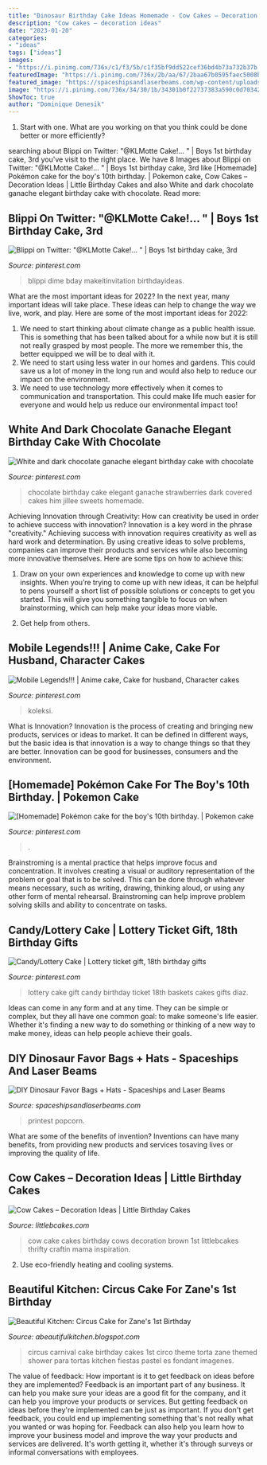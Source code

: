 ```yaml
---
title: "Dinosaur Birthday Cake Ideas Homemade - Cow Cakes – Decoration Ideas"
description: "Cow cakes – decoration ideas"
date: "2023-01-20"
categories:
- "ideas"
tags: ["ideas"]
images:
- "https://i.pinimg.com/736x/c1/f3/5b/c1f35bf9dd522cef36bd4b73a732b37b.jpg"
featuredImage: "https://i.pinimg.com/736x/2b/aa/67/2baa67b0595faec5008b00f04d69f2b4--pokemon-cakes-homemade-cakes.jpg"
featured_image: "https://spaceshipsandlaserbeams.com/wp-content/uploads/2015/09/dinosaur-favor-bag-94493py.jpg"
image: "https://i.pinimg.com/736x/34/30/1b/34301b0f22737383a590c0d703423da6.jpg"
ShowToc: true
author: "Dominique Denesik"
---
```



1. Start with one. What are you working on that you think could be done better or more efficiently?

	

		
searching about Blippi on Twitter: &quot;@KLMotte Cake!… &quot; | Boys 1st birthday cake, 3rd you've visit to the right place. We have 8 Images about Blippi on Twitter: &quot;@KLMotte Cake!… &quot; | Boys 1st birthday cake, 3rd like [Homemade] Pokémon cake for the boy&#039;s 10th birthday. | Pokemon cake, Cow Cakes – Decoration Ideas | Little Birthday Cakes and also White and dark chocolate ganache elegant birthday cake with chocolate. Read more:
		
    
## Blippi On Twitter: &quot;@KLMotte Cake!… &quot; | Boys 1st Birthday Cake, 3rd

<img loading=lazy src="https://i.pinimg.com/736x/c1/f3/5b/c1f35bf9dd522cef36bd4b73a732b37b.jpg" onerror="this.onerror=null;this.src='https://tse1.mm.bing.net/th?id=OIP.d-gtGyn4-OaNfEbxma7RPAHaFj&amp;pid=15.1';" alt="Blippi on Twitter: &quot;@KLMotte Cake!… &quot; | Boys 1st birthday cake, 3rd">

_Source: pinterest.com_

>blippi dime bday makeitinvitation birthdayideas. 

	

What are the most important ideas for 2022?
In the next year, many important ideas will take place. These ideas can help to change the way we live, work, and play. Here are some of the most important ideas for 2022:
1. We need to start thinking about climate change as a public health issue. This is something that has been talked about for a while now but it is still not really grasped by most people. The more we remember this, the better equipped we will be to deal with it.
2. We need to start using less water in our homes and gardens. This could save us a lot of money in the long run and would also help to reduce our impact on the environment.
3. We need to use technology more effectively when it comes to communication and transportation. This could make life much easier for everyone and would help us reduce our environmental impact too!

    
## White And Dark Chocolate Ganache Elegant Birthday Cake With Chocolate

<img loading=lazy src="https://i.pinimg.com/736x/57/a6/cf/57a6cf4094b99bb505f2b77fa9e92ea2.jpg" onerror="this.onerror=null;this.src='https://tse3.mm.bing.net/th?id=OIP.V9x38dqGnGtk0yEqaK5mCAHaH2&amp;pid=15.1';" alt="White and dark chocolate ganache elegant birthday cake with chocolate">

_Source: pinterest.com_

>chocolate birthday cake elegant ganache strawberries dark covered cakes him jillee sweets homemade. 

	

Achieving Innovation through Creativity: How can creativity be used in order to achieve success with innovation?
Innovation is a key word in the phrase "creativity." Achieving success with innovation requires creativity as well as hard work and determination. By using creative ideas to solve problems, companies can improve their products and services while also becoming more innovative themselves. Here are some tips on how to achieve this: 
1. Draw on your own experiences and knowledge to come up with new insights. When you’re trying to come up with new ideas, it can be helpful to pens yourself a short list of possible solutions or concepts to get you started. This will give you something tangible to focus on when brainstorming, which can help make your ideas more viable. 

2. Get help from others.

    
## Mobile Legends!!! | Anime Cake, Cake For Husband, Character Cakes

<img loading=lazy src="https://i.pinimg.com/736x/34/30/1b/34301b0f22737383a590c0d703423da6.jpg" onerror="this.onerror=null;this.src='https://tse2.mm.bing.net/th?id=OIP.f4RjVwozd10CpsDYUSk8AQHaJ3&amp;pid=15.1';" alt="Mobile Legends!!! | Anime cake, Cake for husband, Character cakes">

_Source: pinterest.com_

>koleksi. 

	

What is Innovation?
Innovation is the process of creating and bringing new products, services or ideas to market. It can be defined in different ways, but the basic idea is that innovation is a way to change things so that they are better. Innovation can be good for businesses, consumers and the environment.

    
## [Homemade] Pokémon Cake For The Boy&#039;s 10th Birthday. | Pokemon Cake

<img loading=lazy src="https://i.pinimg.com/736x/2b/aa/67/2baa67b0595faec5008b00f04d69f2b4--pokemon-cakes-homemade-cakes.jpg" onerror="this.onerror=null;this.src='https://tse4.mm.bing.net/th?id=OIP.bGXkOPsPOcjIpLDQ2CTaYQHaJ3&amp;pid=15.1';" alt="[Homemade] Pokémon cake for the boy&#039;s 10th birthday. | Pokemon cake">

_Source: pinterest.com_

>. 

	

Brainstroming is a mental practice that helps improve focus and concentration. It involves creating a visual or auditory representation of the problem or goal that is to be solved. This can be done through whatever means necessary, such as writing, drawing, thinking aloud, or using any other form of mental rehearsal. Brainstroming can help improve problem solving skills and ability to concentrate on tasks.

    
## Candy/Lottery Cake | Lottery Ticket Gift, 18th Birthday Gifts

<img loading=lazy src="https://i.pinimg.com/736x/ec/3d/6d/ec3d6d4c8bd6d83ca60a67247b411a62--candy-cakes-gift-baskets.jpg" onerror="this.onerror=null;this.src='https://tse1.mm.bing.net/th?id=OIP.PS4OSyv33XT6NHQ7f4xtAAHaJ3&amp;pid=15.1';" alt="Candy/Lottery Cake | Lottery ticket gift, 18th birthday gifts">

_Source: pinterest.com_

>lottery cake gift candy birthday ticket 18th baskets cakes gifts diaz. 

	

Ideas can come in any form and at any time. They can be simple or complex, but they all have one common goal: to make someone's life easier. Whether it's finding a new way to do something or thinking of a new way to make money, ideas can help people achieve their goals.

    
## DIY Dinosaur Favor Bags + Hats - Spaceships And Laser Beams

<img loading=lazy src="https://spaceshipsandlaserbeams.com/wp-content/uploads/2015/09/dinosaur-favor-bag-94493py.jpg" onerror="this.onerror=null;this.src='https://tse3.mm.bing.net/th?id=OIP.jj46i9mqzRR70k3DpGX4ZAHaLm&amp;pid=15.1';" alt="DIY Dinosaur Favor Bags + Hats - Spaceships and Laser Beams">

_Source: spaceshipsandlaserbeams.com_

>printest popcorn. 

	

What are some of the benefits of invention?
Inventions can have many benefits, from providing new products and services tosaving lives or improving the quality of life.

    
## Cow Cakes – Decoration Ideas | Little Birthday Cakes

<img loading=lazy src="http://www.littlebcakes.com/wp-content/uploads/2014/01/Cow-Cake.jpg" onerror="this.onerror=null;this.src='https://tse4.mm.bing.net/th?id=OIP.tLeZVRVwuLvnaj-mQG9djgHaFj&amp;pid=15.1';" alt="Cow Cakes – Decoration Ideas | Little Birthday Cakes">

_Source: littlebcakes.com_

>cow cake cakes birthday cows decoration brown 1st littlebcakes thrifty craftin mama inspiration. 

	

2. Use eco-friendly heating and cooling systems.

    
## Beautiful Kitchen: Circus Cake For Zane&#039;s 1st Birthday

<img loading=lazy src="http://3.bp.blogspot.com/-VsaJZr_2Qa8/T0nDGlWZ8aI/AAAAAAAAAhU/v5uAgyDXHMU/s1600/IMG_4788.jpg" onerror="this.onerror=null;this.src='https://tse1.mm.bing.net/th?id=OIP.SoZAJUQ0uKFIf8RLrT94BgHaK8&amp;pid=15.1';" alt="Beautiful Kitchen: Circus Cake for Zane&#039;s 1st Birthday">

_Source: abeautifulkitchen.blogspot.com_

>circus carnival cake birthday cakes 1st circo theme torta zane themed shower para tortas kitchen fiestas pastel es fondant imagenes. 

	

The value of feedback: How important is it to get feedback on ideas before they are implemented?
Feedback is an important part of any business. It can help you make sure your ideas are a good fit for the company, and it can help you improve your products or services. But getting feedback on ideas before they're implemented can be just as important. If you don't get feedback, you could end up implementing something that's not really what you wanted or was hoping for. Feedback can also help you learn how to improve your business model and improve the way your products and services are delivered. It's worth getting it, whether it's through surveys or informal conversations with employees.

